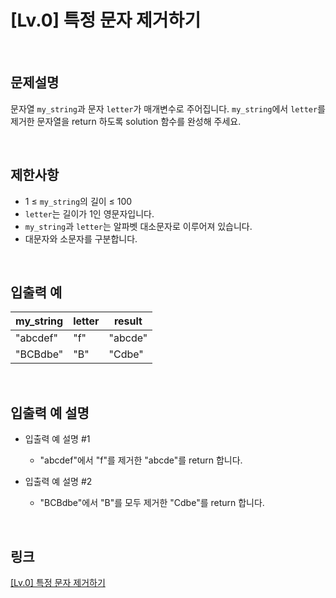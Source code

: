 # [Lv.0] 특정 문자 제거하기

<br>

## 문제설명
문자열 `my_string`과 문자 `letter`가 매개변수로 주어집니다. `my_string`에서 `letter`를 제거한 문자열을 return 하도록 solution 함수를 완성해 주세요.

<br>

## 제한사항
- 1 ≤ `my_string`의 길이 ≤ 100
- `letter`는 길이가 1인 영문자입니다.
- `my_string`과 `letter`는 알파벳 대소문자로 이루어져 있습니다.
- 대문자와 소문자를 구분합니다.

<br>

## 입출력 예
| my_string | letter | result |
|---|---|---|
| "abcdef" | "f" | "abcde" |
| "BCBdbe" | "B" | "Cdbe" |

<br>

## 입출력 예 설명
- 입출력 예 설명 #1
    - "abcdef"에서 "f"를 제거한 "abcde"를 return 합니다.

- 입출력 예 설명 #2
    - "BCBdbe"에서 "B"를 모두 제거한 "Cdbe"를 return 합니다.

<br>

## 링크
[[Lv.0] 특정 문자 제거하기](https://school.programmers.co.kr/learn/courses/30/lessons/120826)
